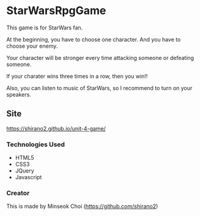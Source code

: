 # StarWarsRpgGame

This game is for StarWars fan.

At the beginning, you have to choose one character. And you have to choose your enemy.

Your character will be stronger every time attacking someone or defeating someone.

If your charater wins three times in a row, then you win!!

Also, you can listen to music of StarWars, so I recommend to turn on your speakers. 

## Site
https://shirano2.github.io/unit-4-game/


### Technologies Used

* HTML5
* CSS3
* JQuery
* Javascript


### Creator
This is made by Minseok Choi (https://github.com/shirano2)
